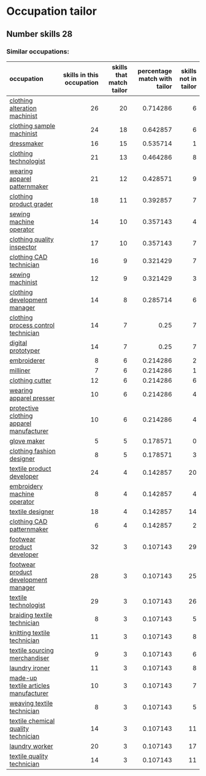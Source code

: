 # Occupation tailor
## Number skills 28
### Similar occupations:
| occupation                                                                              |   skills in this occupation |   skills that match tailor |   percentage match with tailor |   skills not in tailor |
|:----------------------------------------------------------------------------------------|----------------------------:|---------------------------:|-------------------------------:|-----------------------:|
| [clothing alteration machinist](clothing_alteration_machinist.md)                       |                          26 |                         20 |                       0.714286 |                      6 |
| [clothing sample machinist](clothing_sample_machinist.md)                               |                          24 |                         18 |                       0.642857 |                      6 |
| [dressmaker](dressmaker.md)                                                             |                          16 |                         15 |                       0.535714 |                      1 |
| [clothing technologist](clothing_technologist.md)                                       |                          21 |                         13 |                       0.464286 |                      8 |
| [wearing apparel patternmaker](wearing_apparel_patternmaker.md)                         |                          21 |                         12 |                       0.428571 |                      9 |
| [clothing product grader](clothing_product_grader.md)                                   |                          18 |                         11 |                       0.392857 |                      7 |
| [sewing machine operator](sewing_machine_operator.md)                                   |                          14 |                         10 |                       0.357143 |                      4 |
| [clothing quality inspector](clothing_quality_inspector.md)                             |                          17 |                         10 |                       0.357143 |                      7 |
| [clothing CAD technician](clothing_CAD_technician.md)                                   |                          16 |                          9 |                       0.321429 |                      7 |
| [sewing machinist](sewing_machinist.md)                                                 |                          12 |                          9 |                       0.321429 |                      3 |
| [clothing development manager](clothing_development_manager.md)                         |                          14 |                          8 |                       0.285714 |                      6 |
| [clothing process control technician](clothing_process_control_technician.md)           |                          14 |                          7 |                       0.25     |                      7 |
| [digital prototyper](digital_prototyper.md)                                             |                          14 |                          7 |                       0.25     |                      7 |
| [embroiderer](embroiderer.md)                                                           |                           8 |                          6 |                       0.214286 |                      2 |
| [milliner](milliner.md)                                                                 |                           7 |                          6 |                       0.214286 |                      1 |
| [clothing cutter](clothing_cutter.md)                                                   |                          12 |                          6 |                       0.214286 |                      6 |
| [wearing apparel presser](wearing_apparel_presser.md)                                   |                          10 |                          6 |                       0.214286 |                      4 |
| [protective clothing apparel manufacturer](protective_clothing_apparel_manufacturer.md) |                          10 |                          6 |                       0.214286 |                      4 |
| [glove maker](glove_maker.md)                                                           |                           5 |                          5 |                       0.178571 |                      0 |
| [clothing fashion designer](clothing_fashion_designer.md)                               |                           8 |                          5 |                       0.178571 |                      3 |
| [textile product developer](textile_product_developer.md)                               |                          24 |                          4 |                       0.142857 |                     20 |
| [embroidery machine operator](embroidery_machine_operator.md)                           |                           8 |                          4 |                       0.142857 |                      4 |
| [textile designer](textile_designer.md)                                                 |                          18 |                          4 |                       0.142857 |                     14 |
| [clothing CAD patternmaker](clothing_CAD_patternmaker.md)                               |                           6 |                          4 |                       0.142857 |                      2 |
| [footwear product developer](footwear_product_developer.md)                             |                          32 |                          3 |                       0.107143 |                     29 |
| [footwear product development manager](footwear_product_development_manager.md)         |                          28 |                          3 |                       0.107143 |                     25 |
| [textile technologist](textile_technologist.md)                                         |                          29 |                          3 |                       0.107143 |                     26 |
| [braiding textile technician](braiding_textile_technician.md)                           |                           8 |                          3 |                       0.107143 |                      5 |
| [knitting textile technician](knitting_textile_technician.md)                           |                          11 |                          3 |                       0.107143 |                      8 |
| [textile sourcing merchandiser](textile_sourcing_merchandiser.md)                       |                           9 |                          3 |                       0.107143 |                      6 |
| [laundry ironer](laundry_ironer.md)                                                     |                          11 |                          3 |                       0.107143 |                      8 |
| [made-up textile articles manufacturer](made-up_textile_articles_manufacturer.md)       |                          10 |                          3 |                       0.107143 |                      7 |
| [weaving textile technician](weaving_textile_technician.md)                             |                           8 |                          3 |                       0.107143 |                      5 |
| [textile chemical quality technician](textile_chemical_quality_technician.md)           |                          14 |                          3 |                       0.107143 |                     11 |
| [laundry worker](laundry_worker.md)                                                     |                          20 |                          3 |                       0.107143 |                     17 |
| [textile quality technician](textile_quality_technician.md)                             |                          14 |                          3 |                       0.107143 |                     11 |
